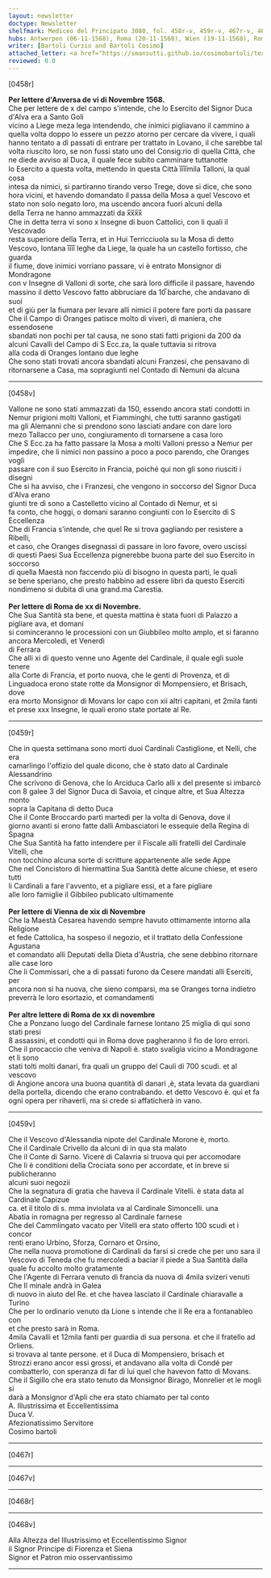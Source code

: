 ```yaml
---
layout: newsletter
doctype: Newsletter
shelfmark: Mediceo del Principato 3080, fol. 458r-v, 459r-v, 467r-v, 468r-v
hubs: Antwerpen (06-11-1568), Roma (20-11-1568), Wien (19-11-1568), Roma (20-11-1568)
writer: [Bartoli Curzio and Bartoli Cosimo]
attached_letter: <a href="https://smansutti.github.io/cosimobartoli/texts/2979_046/">2979_046</a>
reviewed: 0.0
---
```


[0458r]  
  
  
<strong>Per lettere d'Anversa de vi di Novembre 1568.</strong>  
Che per lettere de x del campo s'intende, che lo Esercito del Signor Duca d'Alva era a Santo Goli  
vicino a Liege meza lega intendendo, che inimici pigliavano il cammino a  
quella volta doppo lo essere un pezzo atorno per cercare da vivere, i quali  
hanno tentato a dì passati di entrare per trattato in Lovano, il che sarebbe tal  
volta riuscito loro, se non fussi stato uno del Consig:rio di quella Città, che  
ne diede avviso al Duca, il quale fece subito camminare tuttanotte  
lo Esercito a questa volta, mettendo in questa Città i̅i̅i̅i̅mila Talloni, la qual cosa  
intesa da nimici, si partiranno tirando verso Trege, dove si dice, che sono  
hora vicini, et havendo domandato il passa della Mosa a quel Vescovo et  
stato non solo negato loro, ma uscendo ancora fuori alcuni della  
della Terra ne hanno ammazzati da x̅x̅x̅x̅  
Che in detta terra vi sono x Insegne di buon Cattolici, con li quali il Vescovado  
resta superiore della Terra, et in Hui Terricciuola su la Mosa di detto  
Vescovo, lontana i̅i̅i̅i̅ leghe da Liege, la quale ha un castello fortisso, che guarda  
il fiume, dove inimici vorriano passare, vi è entrato Monsignor di Mondragone  
con v Insegne di Valloni di sorte, che sarà loro difficile il passare, havendo  
massino il detto Vescovo fatto abbruciare da 10̅ barche, che andavano di suoi  
et di giù per la fiumara per levare alli nimici il potere fare porti da passare  
Che il Campo di Oranges patisce molto di viveri, di maniera, che essendosene  
sbandati non pochi per tal causa, ne sono stati fatti prigioni da 200 da  
alcuni Cavalli del Campo di S Ecc.za, la quale tuttavia si ritrova  
alla coda di Oranges lontano due leghe  
Che sono stati trovati ancora sbandati alcuni Franzesi, che pensavano di  
ritornarsene a Casa, ma sopragiunti nel Contado di Nemuni da alcuna  
  
---  

[0458v]  
  
  
Vallone ne sono stati ammazzati da 150, essendo ancora stati condotti in  
Nemur prigioni molti Valloni, et Fiamminghi, che tutti saranno gastigati  
ma gli Alemanni che si prendono sono lasciati andare con dare loro  
mezo Tallacco per uno, congiuramento di tornarsene a casa loro  
Che S Ecc.za ha fatto passare la Mosa a molti Valloni presso a Nemur per  
impedire, che li nimici non passino a poco a poco parendo, che Oranges vogli  
passare con il suo Esercito in Francia, poiché qui non gli sono riusciti i disegni  
Che si ha avviso, che i Franzesi, che vengono in soccorso del Signor Duca d'Alva erano  
giunti tre dì sono a Castelletto vicino al Contado di Nemur, et si  
fa conto, che hoggi, o domani saranno congiunti con lo Esercito di S Eccellenza  
Che di Francia s'intende, che quel Re si trova gagliando per resistere a Ribelli,  
et caso, che Oranges disegnassi di passare in loro favore, overo uscissi  
di questi Paesi Sua Eccellenza pignerebbe buona parte del suo Esercito in soccorso  
di quella Maestà non faccendo più di bisogno in questa parti, le quali  
se bene speriano, che presto habbino ad essere libri da questo Eserciti  
nondimeno si dubita di una grand.ma Carestia.  
<br/><strong>Per lettere di Roma de xx di Novembre.</strong>  
Che Sua Santità sta bene, et questa mattina è stata fuori di Palazzo a pigliare ava, et domani  
si cominceranno le processioni con un Giubbileo molto amplo, et si faranno  
ancora Mercoledi, et Venerdì  
di Ferrara  
Che alli xi di questo venne uno Agente del Cardinale, il quale egli suole tenere  
alla Corte di Francia, et porto nuova, che le genti di Provenza, et di  
Linguadoca erono state rotte da Monsignor di Mompensiero, et Brisach, dove  
era morto Monsignor di Movans lor capo con xii altri capitani, et 2mila fanti  
et prese xxx Insegne, le quali erono state portate al Re.  
  
---  

[0459r]  
  
  
Che in questa settimana sono morti duoi Cardinali Castiglione, et Nelli, che era  
camarlingo l'offizio del quale dicono, che è stato dato al Cardinale Alessandrino  
Che scrivono di Genova, che lo Arciduca Carlo alli x del presente si imbarcò  
con 8 galee 3 del Signor Duca di Savoia, et cinque altre, et Sua Altezza monto  
sopra la Capitana di detto Duca  
Che il Conte Broccardo partì martedì per la volta di Genova, dove il  
giorno avanti si erono fatte dalli Ambasciatori le essequie della Regina di Spagna  
Che Sua Santità ha fatto intendere per il Fiscale alli fratelli del Cardinale Vitelli, che  
non tocchino alcuna sorte di scritture appartenente alle sede Appe  
Che nel Concistoro di hiermattina Sua Santità dette alcune chiese, et esero tutti  
li Cardinali a fare l'avvento, et a pigliare essi, et a fare pigliare  
alle loro famiglie il Gibbileo publicato ultimamente  
<br/><strong>Per lettere di Vienna de xix di Novembre</strong>  
Che la Maestà Cesarea havendo sempre havuto ottimamente intorno alla Religione  
et fede Cattolica, ha sospeso il negozio, et il trattato della Confessione Agustana  
et comandato alli Deputati della Dieta d'Austria, che sene debbino ritornare  
alle case loro  
Che li Commissari, che a dì passati furono da Cesere mandati alli Eserciti, per  
ancora non si ha nuova, che sieno comparsi, ma se Oranges torna indietro  
preverrà le loro esortazio, et comandamenti  
<br/><strong>Per altre lettere di Roma de xx di novembre</strong>  
Che a Ponzano luogo del Cardinale farnese lontano 25 miglia di qui sono stati presi  
8 assassini, et condotti qui in Roma dove pagheranno il fio de loro errori.  
Che il procaccio che veniva di Napoli è. stato svaligia vicino a Mondragone et li sono  
stati tolti molti danari, fra quali un gruppo del Cauli di 700 scudi. et al vescovo  
di Angione ancora una buona quantità di danari ,è, stata levata da guardiani  
della portella, dicendo che erano contrabando. et detto Vescovo è. qui et fa  
ogni opera per rihaverli, ma si crede si affaticherà in vano.  
  
---  

[0459v]  
  
  
Che il Vescovo d'Alessandia nipote del Cardinale Morone è, morto.  
Che il Cardinale Crivello da alcuni di in qua sta malato  
Che il Conte di Sarno. Viceré di Calavria si truova qui per accomodare  
Che li è conditioni della Crociata sono per accordate, et in breve si publicheranno  
alcuni suoi negozii  
Che la segnatura di gratia che haveva il Cardinale Vitelli. è stata data al Cardinale Capizue  
ca. et il titolo di s. mma inviolata va al Cardinale Simoncelli. una  
Abatia in romagna per regresso al Cardinale farnese  
Che del Cammlingato vacato per Vitelli era stato offerto 100 scudi et i concor  
renti erano Urbino, Sforza, Cornaro et Orsino,  
Che nella nuova promotione di Cardinali da farsi si crede che per uno sara il  
Vescovo di Teneda che fu mercoledi a baciar il piede a Sua Santità dalla  
quale fu accolto molto gratamente  
Che l'Agente di Ferrara venuto di francia da nuova di 4mila svizeri venuti  
Che Il minale andrà in Galea  
di nuovo in aiuto del Re. et che havea lasciato il Cardinale chiaravalle a Turino  
Che per lo ordinario venuto da Lione s intende che il Re era a fontanableo con  
et che presto sarà in Roma.  
4mila Cavalli et 12mila fanti per guardia di sua persona. et che il fratello ad Orliens.  
si trovava al tante persone. et il Duca di Mompensiero, brisach et  
Strozzi erano ancor essi grossi, et andavano alla volta di Condé per  
combatterlo, con speranza di far di lui quel che havevon fatto di Movans.  
Che il Sigillo che era stato tenuto da Monsignor Birago, Monrelier et le mogli si  
darà a Monsignor d'Apli che era stato chiamato per tal conto  
A. Illustrissima et Eccellentissima  
Duca V.  
Afezionatissimo Servitore  
Cosimo bartoli  
  
---  

[0467r]  
  
  
  
---  

[0467v]  
  
  
  
---  

[0468r]  
  
  
  
---  

[0468v]  
  
  
Alla Altezza del Illustrissimo et Eccellentissimo Signor  
il Signor Principe di Fiorenza et Siena  
Signor et Patron mio osservantissimo  
  
---  

